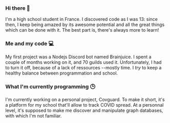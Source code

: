 ### Hi there 👋

<!--
**a2br/a2br** is a ✨ _special_ ✨ repository because its `README.md` (this file) appears on your GitHub profile.

Here are some ideas to get you started:

- 🔭 I’m currently working on ...
- 🌱 I’m currently learning ...
- 👯 I’m looking to collaborate on ...
- 🤔 I’m looking for help with ...
- 💬 Ask me about ...
- 📫 How to reach me: ...
- 😄 Pronouns: ...
- ⚡ Fun fact: ...
-->

I'm a high school student in France. I discovered code as I was 13: since then, I keep being amazed by its awesome potential and all the great things which can be done with it. The best part is, there's always more to learn!

### Me and my code 💻
My first project was a Nodejs Discord bot named Brainjuice. I spent a couple of months working on it, and 70 guilds used it. Unfortunately, I had to turn it off, because of a lack of ressources --mostly time. I *try* to keep a healthy balance between programmation and school.

### What I'm currently programming 🕒
I'm currently working on a personal project, Covguard. To make it short, it's a platform for my school that'll allow to track COVID spread. At a personnal level, it's supposed to make me discover and manipulate graph databases, with which I'm not familiar.
